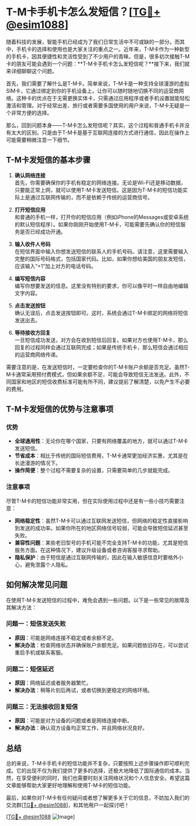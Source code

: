 # T-M卡手机卡怎么发短信？[[TG💪+ @esim1088](https://t.me/s/esim1088)]

随着科技的发展，智能手机已经成为了我们日常生活中不可或缺的一部分。而其中，手机卡的选择和使用也是大家关注的重点之一。近年来，T-M卡作为一种新型的手机卡，因其便捷性和灵活性受到了不少用户的青睐。但是，很多初次接触T-M卡的朋友可能会遇到一个问题：**T-M卡手机卡怎么发短信呢？**接下来，我们就来详细聊聊这个问题。

首先，我们需要了解什么是T-M卡。简单来说，T-M卡是一种支持全球漫游的虚拟SIM卡，它通过绑定到你的手机设备上，让你可以随时随地切换不同的运营商网络。这种卡的优点在于无需更换实体卡，只需通过应用程序或者手机设置就能轻松激活和管理。对于经常出差、旅行或者需要多国使用的用户来说，T-M卡无疑是一个非常方便的选择。

那么，回到问题本身——T-M卡怎么发短信呢？其实，这个过程和普通手机卡并没有太大的区别。只是由于T-M卡是基于互联网连接的方式进行通信，因此在操作上可能需要稍微注意一下细节。

## **T-M卡发短信的基本步骤**

1. **确认网络连接**  
   首先，你需要确保你的手机有稳定的网络连接。无论是Wi-Fi还是移动数据，只要能正常上网，就可以使用T-M卡发送短信。这是因为T-M卡的短信功能实际上是通过互联网传输的，而不是依赖于传统的运营商信号。

2. **打开短信应用**  
   和普通的手机一样，打开你的短信应用（例如iPhone的Messages或安卓系统的默认短信程序）。如果你刚刚开始使用T-M卡，可能需要先确认你的短信服务是否已经成功开通。

3. **输入收件人号码**  
   在短信界面中输入你想发送短信的联系人的手机号码。请注意，这里需要输入完整的国际号码格式，包括国家代码。比如，如果你想给美国的朋友发短信，应该输入“+1”加上对方的电话号码。

4. **编写短信内容**  
   编写你想要发送的信息。这里没有特别的要求，你可以像平时一样自由地编辑文字内容。

5. **点击发送按钮**  
   确认无误后，点击发送按钮即可。这时，系统会通过T-M卡绑定的网络将短信发送出去。

6. **等待接收方回复**  
   一旦短信成功发送，对方会在收到短信后回复。如果对方也使用T-M卡，那么回复的过程同样会通过互联网完成；如果是传统手机卡，那么短信会通过相应的运营商网络传递。

需要注意的是，在发送短信时，一定要检查你的T-M卡账户余额是否充足。虽然T-M卡通常采用预付费模式，但如果余额不足，可能会导致短信无法发送。此外，不同国家和地区的短信收费标准可能有所不同，建议提前了解清楚，以免产生不必要的费用。

## **T-M卡发短信的优势与注意事项**

### **优势**

- **全球通用性**：无论你在哪个国家，只要有网络覆盖的地方，就可以通过T-M卡发送短信。
- **节省成本**：相比于传统的国际短信费用，T-M卡通常更加经济实惠，尤其是在长途漫游的情况下。
- **操作简便**：整个过程不需要复杂的设置，只需要简单的几步就能完成。

### **注意事项**

尽管T-M卡的短信功能非常实用，但在实际使用过程中还是有一些小技巧需要注意：

- **网络稳定性**：虽然T-M卡可以通过互联网发送短信，但网络的稳定性直接影响到发送的成功率。如果你所在的地区网络信号较弱，可能会导致短信延迟甚至失败。
- **兼容性问题**：某些老旧型号的手机可能不完全支持T-M卡的功能，尤其是短信服务方面。在这种情况下，建议升级设备或者咨询客服寻求帮助。
- **隐私保护**：由于短信是通过互联网传输的，因此在输入敏感信息时要格外小心，避免泄露个人隐私。

## **如何解决常见问题**

在使用T-M卡发送短信的过程中，难免会遇到一些问题。以下是一些常见的故障及其解决方法：

### **问题一：短信发送失败**
- **原因**：可能是网络连接不稳定或者余额不足。
- **解决办法**：检查网络状态并确保账户余额充足。如果问题依旧存在，可以尝试重启手机或联系客服。

### **问题二：短信延迟**
- **原因**：网络延迟或者服务器繁忙。
- **解决办法**：稍等片刻后再试，或者切换到更稳定的网络环境。

### **问题三：无法接收回复短信**
- **原因**：可能是对方设备的问题或者是网络连接中断。
- **解决办法**：确认双方设备均正常工作，并且网络状况良好。

## **总结**

总的来说，T-M卡手机卡的短信功能并不复杂，只要按照上述步骤操作即可顺利完成。它的出现不仅为我们提供了更多的选择，还极大地降低了国际通信的成本。当然，在享受便利的同时，我们也需要时刻关注网络状况和个人信息安全。希望这篇文章能够帮助大家更好地理解和使用T-M卡的短信功能。

最后，如果你对T-M卡有任何疑问或者想了解更多关于它的信息，不妨加入我们的交流群[[TG💪+ @esim1088](https://t.me/s/esim1088)]，和其他用户一起探讨吧！

[[TG💪+ @esim1088](https://t.me/s/esim1088) ![Image](https://i.postimg.cc/4NQfJmqS/Snipaste-2025-05-13-00-14-12.png)]